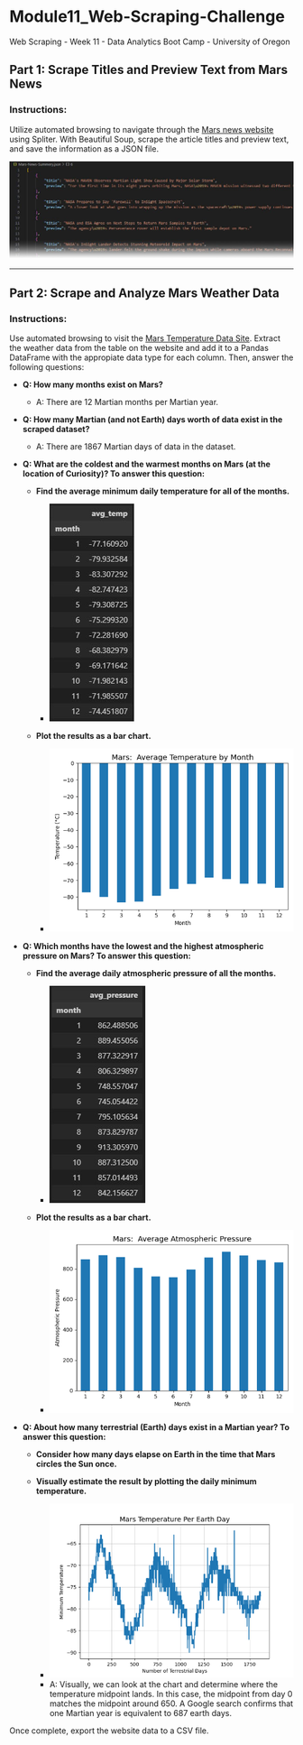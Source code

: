 # Module11_Web-Scraping-Challenge
Web Scraping - Week 11 - Data Analytics Boot Camp - University of Oregon


## Part 1: Scrape Titles and Preview Text from Mars News

### Instructions:
Utilize automated browsing to navigate through the [Mars news website](https://static.bc-edx.com/data/web/mars_news/index.html) using Spliter. With Beautiful Soup, scrape the article titles and preview text, and save the information as a JSON file.

![JSON Preview](images/json_preview.JPG)

---

## Part 2: Scrape and Analyze Mars Weather Data

### Instructions:

Use automated browsing to visit the [Mars Temperature Data Site](https://static.bc-edx.com/data/web/mars_facts/temperature.html).  Extract the weather data from the table on the website and add it to a Pandas DataFrame with the appropiate data type for each column.  Then, answer the following questions:

- **Q:  How many months exist on Mars?**
  - A:  There are 12 Martian months per Martian year.

- **Q:  How many Martian (and not Earth) days worth of data exist in the scraped dataset?**
  - A:  There are 1867 Martian days of data in the dataset.

- **Q:  What are the coldest and the warmest months on Mars (at the location of Curiosity)? To answer this question:**

  - **Find the average minimum daily temperature for all of the months.**
    - ![Average Minimum Daily Temp per Month](images/3-avg_min_temp.JPG)

  - **Plot the results as a bar chart.**
    - ![Mars Average Temperature Chart](images/Mars-Average-Temperature.png)

- **Q:  Which months have the lowest and the highest atmospheric pressure on Mars? To answer this question:**

  - **Find the average daily atmospheric pressure of all the months.**
    - ![Average Pressure per Month](images/4-avg-pressure.JPG)

  - **Plot the results as a bar chart.**
    - ![Mars Average Pressure per Month](images/Mars-Average-Pressure.png)

- **Q:  About how many terrestrial (Earth) days exist in a Martian year? To answer this question:**

  - **Consider how many days elapse on Earth in the time that Mars circles the Sun once.**

  - **Visually estimate the result by plotting the daily minimum temperature.**
    - ![Mars Temperature per Earth Day](images/Mars-Temp-Earth-Days.png)
    - A:  Visually, we can look at the chart and determine where the temperature midpoint lands.  In this case, the midpoint from day 0 matches the midpoint around 650.  A Google search confirms that one Martian year is equivalent to 687 earth days.

Once complete, export the website data to a CSV file.



